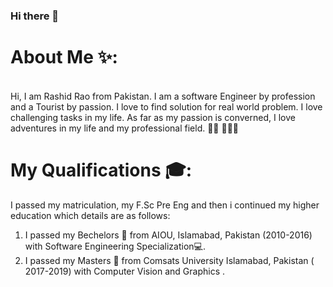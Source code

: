 ### Hi there 👋

<!--
**rashidrao-pk/rashidrao-pk** is a ✨ _special_ ✨ repository because its `README.md` (this file) appears on your GitHub profile.



- 🔭 I’m currently working on ...
- 🌱 I’m currently learning ...
- 👯 I’m looking to collaborate on ...
- 🤔 I’m looking for help with ...
- 💬 Ask me about ...
- 📫 How to reach me: ...
- 😄 Pronouns: ...
- ⚡ Fun fact: ...
-->
# About Me ✨: 
<br>
Hi, I am Rashid Rao from Pakistan. I am a software Engineer by profession and a Tourist by passion. I love to find solution for real world problem. I love challenging tasks in my life. As far as my passion is converned, I love adventures in my life and my professional field. 👨🏻‍ 👨🏻‍💻

# My Qualifications 🎓: 
I passed my matriculation, my F.Sc Pre Eng and then i continued my higher education which details are as follows:
<br>
1. I passed my Bechelors 📘 from AIOU, Islamabad, Pakistan (2010-2016) with Software Engineering Specialization💻.
2. I passed my Masters 📗 from Comsats University Islamabad, Pakistan ( 2017-2019) with Computer Vision and Graphics .
<br>
